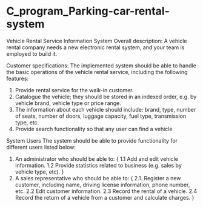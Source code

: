 # C_program_Parking-car-rental-system

Vehicle Rental Service Information System
Overall description:
A vehicle rental company needs a new electronic rental system, and your team is employed to build 
it.

Customer specifications:
The implemented system should be able to handle the basic operations of the vehicle rental service,
including the following features:
1. Provide rental service for the walk-in customer.
2. Catalogue the vehicle; they should be stored in an indexed order, e.g. by vehicle brand, vehicle type or price range.
3. The information about each vehicle should include: brand, type, number of seats, number of doors, luggage capacity, fuel type, transmission type, etc.
4. Provide search functionality so that any user can find a vehicle

System Users
The system should be able to provide functionality for different users listed below:
1. An administrator who should be able to:
    {
        1.1 Add and edit vehicle information.
        1.2 Provide statistics related to business (e.g. sales by vehicle type, etc).
    }
2. A sales representative who should be able to:
    {
        2.1. Register a new customer, including name, driving license information, phone number, etc.
        2.2 Edit customer information.
        2.3 Record the rental of a vehicle.
        2.4 Record the return of a vehicle from a customer and calculate charges.
    }

